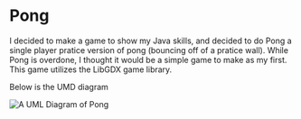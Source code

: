 # Pong
I decided to make a game to show my Java skills, and decided to do Pong a single player pratice version of pong (bouncing off of a pratice wall). 
While Pong is overdone, I thought it would be a simple game to make as my first. 
This game utilizes the LibGDX game library.

Below is the UMD diagram 

![A UML Diagram of Pong](https://raw.githubusercontent.com/eHag-FRU/images/2405435d2e3fbc89e736dcc91b967aadb1c6ada4/Untitled.png?token=ATZOW4MDLKT37WQHMMC4MADA6RN2E)
